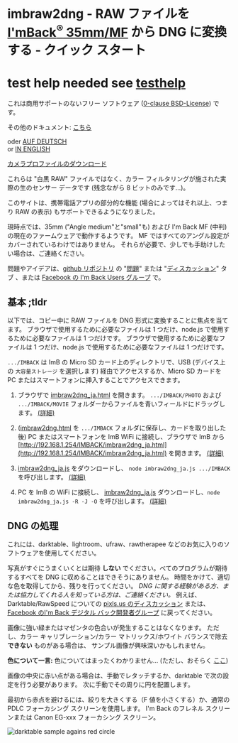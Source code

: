 <!-- SPDX-License-Identifier: 0BSD -->
# imbraw2dng - RAW ファイルを [I'mBack<sup>&reg;</sup>&nbsp;35mm/MF](https://imback.eu) から DNG に変換する - クイック スタート

# test help needed see [testhelp](testhelp)

これは商用サポートのないフリー ソフトウェア ([0-clause BSD-License](LICENSE.txt)) です。

その他のドキュメント: [こちら](https://shyrodgau.github.io/imbraw2dng/moredoc_ja)

oder [AUF DEUTSCH](https://shyrodgau.github.io/imbraw2dng/README_de)  
or [IN ENGLISH](https://shyrodgau.github.io/imbraw2dng/)

[カメラプロファイルのダウンロード](cameraprofiles.md)

これらは "白黒 RAW" ファイルではなく、カラー フィルタリングが施された実際の生のセンサー データです (残念ながら 8 ビットのみです...)。

このサイトは、携帯電話アプリの部分的な機能 (場合によってはそれ以上、つまり RAW の表示) もサポートできるようになりました。

現時点では、35mm ("Angle medium"と"small"も) および I'm Back MF (中判) の現在のファームウェアで動作するようです。 MF ではすべてのアングル設定がカバーされているわけではありません。
それらが必要で、少しでも手助けしたい場合は、ご連絡ください。

問題やアイデアは、[github リポジトリ](https://github.com/shyrodgau/imbraw2dng) の "[問題](https://github.com/shyrodgau/imbraw2dng/issues)" または "[ディスカッション](https://github.com/shyrodgau/imbraw2dng/discussions)" タブ 
、または [Facebook の I'm Back Users グループ](https://www.facebook.com/groups/1212628099691211) で。

## 基本 ;tldr

以下では、コピー中に RAW ファイルを DNG 形式に変換することに焦点を当てます。 ブラウザで使用するために必要なファイルは 1 つだけ、node.js で使用するために必要なファイルは 1 つだけです。
ブラウザで使用するために必要なファイルは 1 つだけ、node.js で使用するために必要なファイルは 1 つだけです。

`.../IMBACK` は ImB の Micro SD カード上のディレクトリで、USB (デバイス上の `大容量ストレージ` を選択します) 経由でアクセスするか、Micro SD カードを PC またはスマートフォンに挿入することでアクセスできます。

1. ブラウザで [imbraw2dng_ja.html](https://shyrodgau.github.io/imbraw2dng/imbraw2dng_ja.html) を開きます。 `.../IMBACK/PHOTO` および `.../IMBACK/MOVIE` フォルダーからファイルを青いフィールドにドラッグします。 [(詳細)](https://shyrodgau.github.io/imbraw2dng/moredoc_ja#使用法)

1. ([imbraw2dng.html](https://raw.githubusercontent.com/shyrodgau/imbraw2dng/master/imbraw2dng_ja.html) を `.../IMBACK` フォルダに保存し、カードを取り出した後) 
PC またはスマートフォンを ImB WiFi に接続し、ブラウザで ImB から [http://192.168.1.254/IMBACK/imbraw2dng_ja.html](http://192.168.1.254/IMBACK/imbraw2dng_ja.html) を開きます。
[(詳細)](https://shyrodgau.github.io/imbraw2dng/moredoc_ja##imback-での閲覧)

1. [imbraw2dng_ja.js](https://shyrodgau.github.io/imbraw2dng/imbraw2dng_ja.js) をダウンロードし、 `node imbraw2dng_ja.js .../IMBACK` を呼び出します。
[(詳細)](https://shyrodgau.github.io/imbraw2dng/moredoc_ja#nodejs-を使用したコマンドライン経由)

1. PC を ImB の WiFi に接続し、 [imbraw2dng_ja.js](https://shyrodgau.github.io/imbraw2dng/imbraw2dng_ja.js) ダウンロードし、`node imbraw2dng_ja.js -R -J -O` を呼び出します。
[(詳細)](https://shyrodgau.github.io/imbraw2dng/moredoc_ja#nodejs-を使用したコマンドライン経由)

## DNG の処理

これには、darktable、lightroom、ufraw、rawtherapee などのお気に入りのソフトウェアを使用してください。

写真がすぐにうまくいくとは期待 **しない** でください。べてのプログラムが期待するすべてを DNG に収めることはできそうにありません。 
時間をかけて、適切な色を取得してから、残りを行ってください。
*DNG に関する経験がある方、または協力してくれる人を知っている方は、ご連絡ください。* 
例えば、Darktable/RawSpeed についての [pixls.us のディスカッション](https://discuss.pixls.us/t/converting-plain-raw-from-imback-to-dng/) または、 
[Facebook のI'm Back デジタル バック開発者グループ](https://www.facebook.com/groups/2812057398929350) に戻ってください。

画像に強い緑またはマゼンタの色合いが発生することはなくなります。 ただし、カラー キャリブレーション/カラー マトリックス/ホワイト バランスで除去 **できない** ものがある場合は、
サンプル画像が興味深いかもしれません。

**色について一言:** 色についてはまったくわかりません... (ただし、おそらく [ここ](cameraprofiles.md))

画像の中央に赤い点がある場合は、手動でレタッチするか、darktable で次の設定を行う必要があります。
次に手動でその周りに円を配置します。

最初から赤点を避けるには、絞りを大きくする（F 値を小さくする）か、通常の PDLC フォーカシング スクリーンを使用します。
I'm Back のフレネル スクリーンまたは Canon EG-xxx フォーカシング スクリーン。

![darktable sample agains red circle](https://shyrodgau.github.io/imbraw2dng/helpstuff/darktable_redcircle.png "darktable sample agains red circle")

